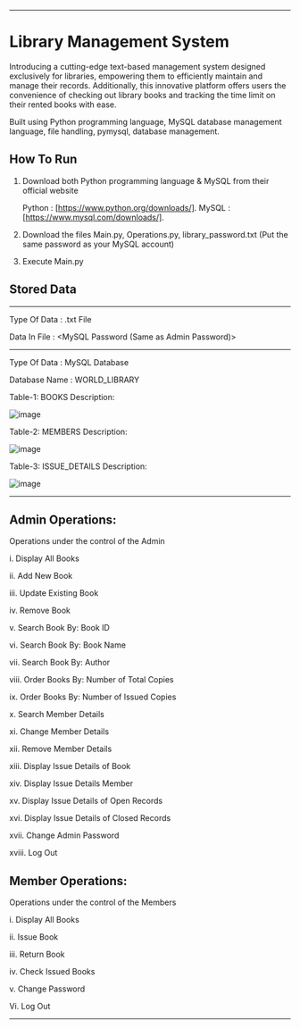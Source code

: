 _____________________________________________________________________________________________________________________________________________________________________________

# Library Management System


Introducing a cutting-edge text-based management system designed exclusively for libraries, empowering them to efficiently maintain and manage their records. Additionally, this innovative platform offers users the convenience of checking out library books and tracking the time limit on their rented books with ease.

Built using Python programming language, MySQL database management language, file handling, pymysql, database management.

## How To Run


1) Download both Python programming language & MySQL from their official website

   Python : [https://www.python.org/downloads/].
   MySQL  : [https://www.mysql.com/downloads/].
   
3) Download the files Main.py, Operations.py, library_password.txt (Put the same password as your MySQL account)
4) Execute Main.py

## Stored Data

_____________________________________________________________________________________________________________________________________________________________________________

Type Of Data : .txt File

Data In File : <MySQL Password (Same as Admin Password)>

_____________________________________________________________________________________________________________________________________________________________________________

Type Of Data : MySQL Database

Database Name : WORLD_LIBRARY

Table-1: BOOKS              Description:

![image](https://github.com/eshan-sud/library_management_system/assets/113531303/7d685cf0-568e-46ac-a0f6-91a4b648aa5f)

Table-2: MEMBERS            Description:

![image](https://github.com/eshan-sud/library_management_system/assets/113531303/f258a9ac-6fb1-441a-9328-67e9b561595a)

Table-3: ISSUE_DETAILS      Description:

![image](https://github.com/eshan-sud/library_management_system/assets/113531303/a8a0a350-fd97-4c91-921f-1e7b58a53f60)

_____________________________________________________________________________________________________________________________________________________________________________

## Admin Operations:

Operations under the control of the Admin

i. Display All Books      

ii. Add New Book           

iii. Update Existing Book

iv. Remove Book      

v. Search Book By: Book ID

vi. Search Book By: Book Name

vii. Search Book By: Author

viii. Order Books By: Number of Total Copies

ix. Order Books By: Number of Issued Copies

x. Search Member Details

xi. Change Member Details

xii. Remove Member Details

xiii. Display Issue Details of Book

xiv. Display Issue Details Member

xv. Display Issue Details of Open Records

xvi. Display Issue Details of Closed Records

xvii. Change Admin Password

xviii. Log Out

## Member Operations:

Operations under the control of the Members

i. Display All Books

ii. Issue Book

iii. Return Book

iv. Check Issued Books

v. Change Password

Vi. Log Out
_____________________________________________________________________________________________________________________________________________________________________________
